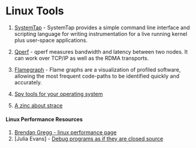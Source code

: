Linux Tools
=============

1. [SystemTap](https://sourceware.org/systemtap/documentation.html) - SystemTap provides a simple command line interface and scripting language for writing 
               instrumentation for a live running kernel plus user-space applications.
               
2. [Qperf](http://linux.die.net/man/1/qperf) - qperf measures bandwidth and latency between two nodes. It can work over TCP/IP as well as the RDMA transports.

3. [Flamegraph](http://www.brendangregg.com/flamegraphs.html) -  Flame graphs are a visualization of profiled software, allowing the most frequent code-paths to be identified quickly and accurately.

4. [Spy tools for your operating system](http://jvns.ca/blog/2015/04/06/a-few-spy-tools-for-your-operating-system-other-than-strace/)

5. [A zinc about strace]()


#### Linux Performance Resources

1. [Brendan Gregg - linux performance page](http://www.brendangregg.com/linuxperf.html)
2. [Julia Evans] -  [Debug programs as if they are closed source](http://jvns.ca/blog/2014/04/20/debug-your-programs-like-theyre-closed-source/)
